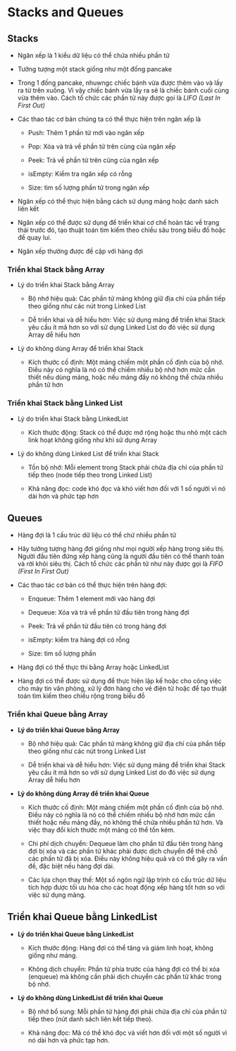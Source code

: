 # **Stacks and Queues**

## **Stacks**

- Ngăn xếp là 1 kiểu dữ liệu có thể chứa nhiều phần tử

- Tưởng tượng một stack giống như một đống pancake

- Trong 1 đống pancake, nhuwngc chiếc bánh vừa được thêm vào và lấy ra từ trên xuống. Vì vậy chiếc bánh vừa lấy ra sẽ là chiếc bánh cuối cùng vừa thêm vào. Cách tổ chức các phần tử này được gọi là _LIFO (Last In First Out)_

- Các thao tác cơ bản chúng ta có thể thực hiện trên ngăn xếp là

  - Push: Thêm 1 phần tử mới vào ngăn xếp

  - Pop: Xóa và trả về phần tử trên cùng của ngăn xếp

  - Peek: Trả về phần tử trên cũng của ngăn xếp

  - isEmpty: Kiểm tra ngăn xếp có rỗng

  - Size: tìm số lượng phần tử trong ngăn xếp

- Ngăn xếp có thể thực hiện bằng cách sử dụng mảng hoặc danh sách liên kết

- Ngăn xếp có thể được sử dụng để triển khai cơ chế hoàn tác về trạng thái trước đó, tạo thuật toán tìm kiếm theo chiều sâu trong biểu đồ hoặc để quay lui.

- Ngăn xếp thường được đề cập với hàng đợi

### **Triển khai Stack bằng Array**

- Lý do triển khai Stack bằng Array

  - Bộ nhớ hiệu quả: Các phần tử mảng không giữ địa chỉ của phần tiếp theo giống như các nút trong Linked List

  - Dễ triển khai và dễ hiểu hơn: Việc sử dụng mảng để triển khai Stack yêu cầu ít mã hơn so với sử dụng Linked List do đó việc sử dụng Array dễ hiểu hơn

- Lý do không dùng Array để triển khai Stack

  - Kích thước cố định: Một mảng chiếm một phần cố định của bộ nhớ. Điều này có nghĩa là nó có thể chiếm nhiều bộ nhớ hơn mức cần thiết nếu dùng mảng, hoặc nếu mảng đầy nó không thể chứa nhiều phần tử hơn

### **Triển khai Stack bằng Linked List**

- Lý do triển khai Stack bằng LinkedList

  - Kích thước động: Stack có thể được mở rộng hoặc thu nhỏ một cách link hoạt không giống như khi sử dụng Array

- Lý do không dùng Linked List để triển khai Stack

  - Tốn bộ nhớ: Mỗi element trong Stack phải chứa địa chỉ của phần tử tiếp theo (node tiếp theo trong Linked List)

  - Khả năng đọc: code khó đọc và khó viết hơn đối với 1 số người vì nó dài hơn và phức tạp hơn

## **Queues**

- Hàng đợi là 1 cấu trúc dữ liệu có thể chứ nhiều phần tử

- Hãy tưởng tượng hàng đợi giống như mọi người xếp hàng trong siêu thị. Người đầu tiên đứng xếp hàng cũng là người đầu tiên có thể thanh toán và rời khỏi siêu thị. Cách tổ chức các phần tử như này được gọi là _FIFO (First In First Out)_

- Các thao tác cơ bản có thể thực hiện trên hàng đợi:

  - Enqueue: Thêm 1 element mới vào hàng đợi

  - Dequeue: Xóa và trả về phần tử đầu tiên trong hàng đợi

  - Peek: Trả về phần tử đầu tiên có trong hàng đợi

  - isEmpty: kiểm tra hàng đợi có rỗng

  - Size: tìm số lượng phần

- Hàng đợi có thể thực thi bằng Array hoặc LinkedList

- Hàng đợi có thể được sử dụng để thực hiện lập kế hoặc cho công việc cho máy tin văn phòng, xử lý đơn hàng cho vé điện tử hoặc để tạo thuật toán tìm kiếm theo chiều rộng trong biểu đồ

### **Triển khai Queue bằng Array**

- **Lý do triển khai Queue bằng Array**

  - Bộ nhớ hiệu quả: Các phần tử mảng không giữ địa chỉ của phần tiếp theo giống như các nút trong Linked List

  - Dễ triển khai và dễ hiểu hơn: Việc sử dụng mảng để triển khai Stack yêu cầu ít mã hơn so với sử dụng Linked List do đó việc sử dụng Array dễ hiểu hơn

- **Lý do không dùng Array để triển khai Queue**

  - Kích thước cố định: Một mảng chiếm một phần cố định của bộ nhớ. Điều này có nghĩa là nó có thể chiếm nhiều bộ nhớ hơn mức cần thiết hoặc nếu mảng đầy, nó không thể chứa nhiều phần tử hơn. Và việc thay đổi kích thước một mảng có thể tốn kém.

  - Chi phí dịch chuyển: Dequeue làm cho phần tử đầu tiên trong hàng đợi bị xóa và các phần tử khác phải được dịch chuyển để thế chỗ các phần tử đã bị xóa. Điều này không hiệu quả và có thể gây ra vấn đề, đặc biệt nếu hàng đợi dài.

  - Các lựa chọn thay thế: Một số ngôn ngữ lập trình có cấu trúc dữ liệu tích hợp được tối ưu hóa cho các hoạt động xếp hàng tốt hơn so với việc sử dụng mảng.

## **Triển khai Queue bằng LinkedList**

- **Lý do triển khai Queue bằng LinkedList**

  - Kích thước động: Hàng đợi có thể tăng và giảm linh hoạt, không giống như mảng.

  - Không dịch chuyển: Phần tử phía trước của hàng đợi có thể bị xóa (enqueue) mà không cần phải dịch chuyển các phần tử khác trong bộ nhớ.

- **Lý do không dùng LinkedList để triển khai Queue**

  - Bộ nhớ bổ sung: Mỗi phần tử hàng đợi phải chứa địa chỉ của phần tử tiếp theo (nút danh sách liên kết tiếp theo).

  - Khả năng đọc: Mã có thể khó đọc và viết hơn đối với một số người vì nó dài hơn và phức tạp hơn.
